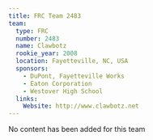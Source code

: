 ```yaml
---
title: FRC Team 2483
team:
  type: FRC
  number: 2483
  name: Clawbotz
  rookie_year: 2008
  location: Fayetteville, NC, USA
  sponsors:
    - DuPont, Fayetteville Works
    - Eaton Corporation
    - Westover High School
  links:
    Website: http://www.clawbotz.net
---
```

No content has been added for this team